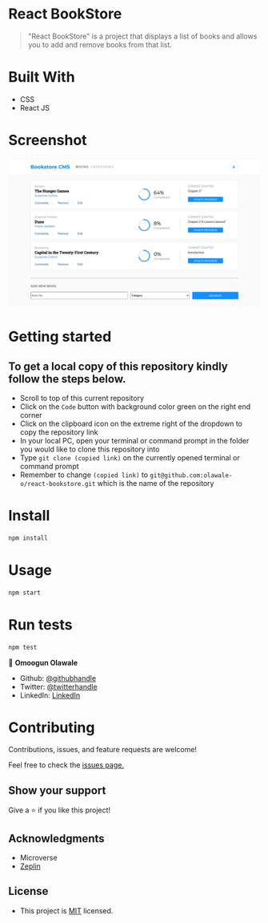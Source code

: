 # React BookStore

> "React BookStore" is a project that displays a list of books and allows you to add and remove books from that list.

# Built With
- CSS
- React JS

# Screenshot
![screenshot](https://github.com/olawale-o/react-bookstore/blob/add-styling/src/assets/screenshot.png?raw=true")
# Getting started
## To get a local copy of this repository kindly follow the steps below.
- Scroll to top of this current repository
- Click on the `Code` button with background color green on the right end corner
- Click on the clipboard icon on the extreme right of the dropdown to copy the repository link
- In your local PC, open your terminal or command prompt in the folder you would like to clone this repository into
- Type `git clone (copied link)` on the currently opened terminal or command prompt
- Remember to change `(copied link)` to `git@github.com:olawale-o/react-bookstore.git` which is the name of the repository

# Install
```bash
npm install
```

# Usage
```bash
npm start
```

# Run tests
```bash
npm test
```


👤 **Omoogun Olawale**

* Github: [@githubhandle](https://github.com/olawale-o)
* Twitter: [@twitterhandle](https://twitter.com/ibreaktherules)
* LinkedIn: [LinkedIn](https://www.linkedin.com/in/olawale-omoogun-330a051b1/)

# Contributing
Contributions, issues, and feature requests are welcome!

Feel free to check the [issues page.](https://github.com/olawale-o/react-bookstore/issues)
## Show your support

Give a ⭐️ if you like this project!

## Acknowledgments

- Microverse
- [Zeplin](https://app.zeplin.io/project/5b35a9e13227086040f8eb75/screen/5b695e29bb8c844f118f9378)

## License

- This project is [MIT](./MIT.md) licensed.